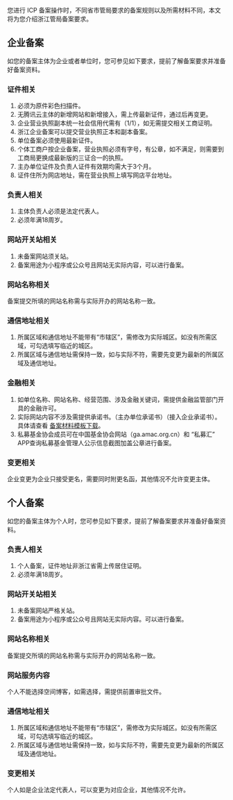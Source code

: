 您进行 ICP 备案操作时，不同省市管局要求的备案规则以及所需材料不同，本文将为您介绍浙江管局备案要求。

## 企业备案
如您的备案主体为企业或者单位时，您可参见如下要求，提前了解备案要求并准备好备案资料。

### 证件相关
1. 必须为原件彩色扫描件。
2. 无腾讯云主体的新增网站和新增接入，需上传最新证件，通过后再变更。
3. 企业营业执照副本统一社会信用代需有（1/1），如无需提交相关工商证明。
4. 浙江企业备案可以提交营业执照正本和副本备案。
5. 单位备案必须使用最新证件。
6. 个体工商户按企业备案，营业执照必须有字号，有公章，如不满足，则需要到工商局更换成最新版的三证合一的执照。
7. 主办单位证件及负责人证件有效期均需大于3个月。
8. 证件住所为网店地址，需在营业执照上填写网店平台地址。

### 负责人相关
1. 主体负责人必须是法定代表人。
2. 必须年满18周岁。


### 网站开关站相关
1. 未备案网站须关站。
2. 备案用途为小程序或公众号且网站无实际内容，可以进行备案。

### 网站名称相关
备案提交所填的网站名称需与实际开办的网站名称一致。


### 通信地址相关
1. 所属区域和通信地址不能带有“市辖区”，需修改为实际城区。如没有所需区域，可勾选填写临近的城区。
2. 所属区域与通信地址需保持一致，如与实际不符，需要先变更为最新的所属区域及通信地址。

### 金融相关
1. 如单位名称、网站名称、经营范围、涉及金融关键词，需提供金融监管部门开具的金融许可。
2. 实际网站内容不涉及需提供承诺书。（主办单位承诺书）（接入企业承诺书）。具体请查看 [备案材料模板下载](https://cloud.tencent.com/document/product/243/14968)。
3. 私募基金协会成员可在中国基金协会网站（ga.amac.org.cn）和 “私募汇” APP查询私募基金管理人公示信息截图加盖公章进行备案。

### 变更相关
企业变更为企业只接受更名，需要同时附更名函，其他情况不允许变更主体。


## 个人备案
如您的备案主体为个人时，您可参见如下要求，提前了解备案要求并准备好备案资料。

### 负责人相关
1. 个人备案，证件地址非浙江省需上传居住证明。
2. 必须年满18周岁。

### 网站开关站相关
1. 未备案网站严格关站。
2. 备案用途为小程序或公众号且网站无实际内容。可以进行备案。

### 网站名称相关
备案提交所填的网站名称需与实际开办的网站名称一致。

### 网站服务内容
个人不能选择空间博客，如需选择，需提供前置审批文件。

### 通信地址相关
1. 所属区域和通信地址不能带有“市辖区”，需修改为实际城区。如没有所需区域，可勾选填写临近的城区。
2. 所属区域与通信地址需保持一致，如与实际不符，需要先变更为最新的所属区域及通信地址。

### 变更相关
个人如是企业法定代表人，可以变更为对应企业，其他情况不允许。


